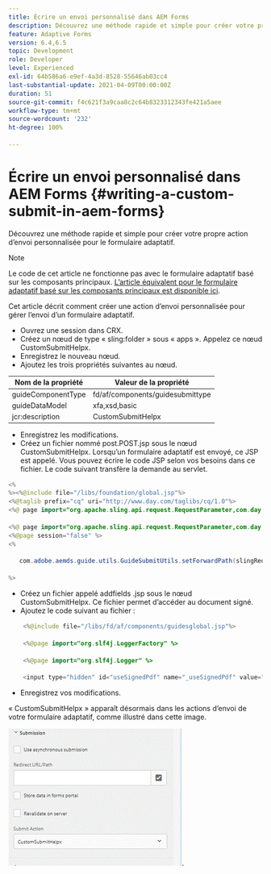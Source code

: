 ```yaml
---
title: Écrire un envoi personnalisé dans AEM Forms
description: Découvrez une méthode rapide et simple pour créer votre propre action d’envoi personnalisée pour le formulaire adaptatif.
feature: Adaptive Forms
version: 6.4,6.5
topic: Development
role: Developer
level: Experienced
exl-id: 64b586a6-e9ef-4a3d-8528-55646ab03cc4
last-substantial-update: 2021-04-09T00:00:00Z
duration: 51
source-git-commit: f4c621f3a9caa8c2c64b8323312343fe421a5aee
workflow-type: tm+mt
source-wordcount: '232'
ht-degree: 100%

---
```


# Écrire un envoi personnalisé dans AEM Forms {#writing-a-custom-submit-in-aem-forms}

Découvrez une méthode rapide et simple pour créer votre propre action d’envoi personnalisée pour le formulaire adaptatif.

>[!NOTE]
>Le code de cet article ne fonctionne pas avec le formulaire adaptatif basé sur les composants principaux.
>[L’article équivalent pour le formulaire adaptatif basé sur les composants principaux est disponible ici](https://experienceleague.adobe.com/docs/experience-manager-learn/cloud-service/forms/custom-submit-headless-forms/custom-submit-service.html?lang=fr).


Cet article décrit comment créer une action d’envoi personnalisée pour gérer l’envoi d’un formulaire adaptatif.

* Ouvrez une session dans CRX.
* Créez un nœud de type « sling:folder » sous « apps ». Appelez ce nœud CustomSubmitHelpx.
* Enregistrez le nouveau nœud.
* Ajoutez les trois propriétés suivantes au nœud.

| Nom de la propriété | Valeur de la propriété |
|----------------    | ---------------------------------|
| guideComponentType | fd/af/components/guidesubmittype |
| guideDataModel | xfa,xsd,basic |
| jcr:description | CustomSubmitHelpx |


* Enregistrez les modifications.
* Créez un fichier nommé post.POST.jsp sous le nœud CustomSubmitHelpx. Lorsqu’un formulaire adaptatif est envoyé, ce JSP est appelé. Vous pouvez écrire le code JSP selon vos besoins dans ce fichier. Le code suivant transfère la demande au servlet.

```java
<%
%><%@include file="/libs/foundation/global.jsp"%>
<%@taglib prefix="cq" uri="http://www.day.com/taglibs/cq/1.0"%>
<%@ page import="org.apache.sling.api.request.RequestParameter,com.day.cq.wcm.api.WCMMode,com.adobe.forms.common.submitutils.CustomParameterRequest,com.adobe.aemds.guide.submitutils.*" %>

<%@ page import="org.apache.sling.api.request.RequestParameter,com.day.cq.wcm.api.WCMMode" %>
<%@page session="false" %>
<%

   com.adobe.aemds.guide.utils.GuideSubmitUtils.setForwardPath(slingRequest,"/bin/storeafsubmission",null,null);

%>
```

* Créez un fichier appelé addfields .jsp sous le nœud CustomSubmitHelpx. Ce fichier permet d’accéder au document signé.
* Ajoutez le code suivant au fichier :

```java
    <%@include file="/libs/fd/af/components/guidesglobal.jsp"%>

    <%@page import="org.slf4j.LoggerFactory" %>

    <%@page import="org.slf4j.Logger" %>

    <input type="hidden" id="useSignedPdf" name="_useSignedPdf" value=""/>;
```

* Enregistrez vos modifications.

« CustomSubmitHelpx » apparaît désormais dans les actions d’envoi de votre formulaire adaptatif, comme illustré dans cette image.

![Formulaire adaptatif avec envoi personnalisé](assets/capture-2.gif).
